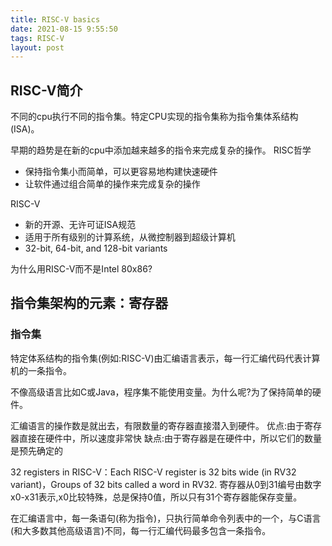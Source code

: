 ```yaml
---
title: RISC-V basics
date: 2021-08-15 9:55:50
tags: RISC-V
layout: post
---
```


## RISC-V简介
不同的cpu执行不同的指令集。特定CPU实现的指令集称为指令集体系结构(ISA)。

早期的趋势是在新的cpu中添加越来越多的指令来完成复杂的操作。
RISC哲学
- 保持指令集小而简单，可以更容易地构建快速硬件
- 让软件通过组合简单的操作来完成复杂的操作
  
RISC-V
- 新的开源、无许可证ISA规范
- 适用于所有级别的计算系统，从微控制器到超级计算机
- 32-bit, 64-bit, and 128-bit variants

为什么用RISC-V而不是Intel 80x86?

## 指令集架构的元素：寄存器

### 指令集
特定体系结构的指令集(例如:RISC-V)由汇编语言表示，每一行汇编代码代表计算机的一条指令。

不像高级语言比如C或Java，程序集不能使用变量。为什么呢?为了保持简单的硬件。

汇编语言的操作数是就出去，有限数量的寄存器直接潜入到硬件。
优点:由于寄存器直接在硬件中，所以速度非常快
缺点:由于寄存器是在硬件中，所以它们的数量是预先确定的

32 registers in RISC-V：Each RISC-V register is 32 bits wide (in RV32 variant)，Groups of 32 bits called a word in RV32.
寄存器从0到31编号由数字x0-x31表示,x0比较特殊，总是保持0值，所以只有31个寄存器能保存变量。


在汇编语言中，每一条语句(称为指令)，只执行简单命令列表中的一个，与C语言(和大多数其他高级语言)不同，每一行汇编代码最多包含一条指令。


